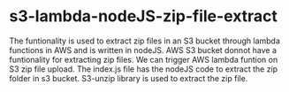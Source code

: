 # s3-lambda-nodeJS-zip-file-extract
The funtionality is used to extract zip files in an S3 bucket through lambda functions in AWS and is written in nodeJS.
AWS S3 bucket donnot have a funtionality for extracting zip files.
We can trigger AWS lambda funtion on S3 zip file upload.
The index.js file has the nodeJS code to extract the zip folder in s3 bucket.
S3-unzip library is used to extract the zip file.
